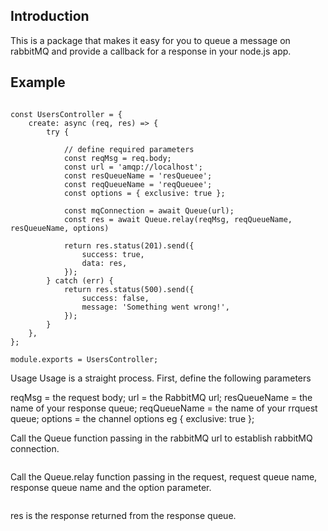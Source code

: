 ## Introduction
This is a package that makes it easy for you to queue a message on rabbitMQ and provide a callback for a response in your node.js app.

## Example
``` const Queue = require('relay-rabbitmq');

const UsersController = {
    create: async (req, res) => {
        try {
           
            // define required parameters
            const reqMsg = req.body;
            const url = 'amqp://localhost';
            const resQueueName = 'resQueuee';
            const reqQueueName = 'reqQueuee';
            const options = { exclusive: true };

            const mqConnection = await Queue(url);
            const res = await Queue.relay(reqMsg, reqQueueName, resQueueName, options)

            return res.status(201).send({
                success: true,
                data: res,
            });
        } catch (err) {
            return res.status(500).send({
                success: false,
                message: 'Something went wrong!',
            });
        }
    },
};

module.exports = UsersController;

```

Usage
Usage is a straight process. First, define the following parameters

reqMsg = the request body;
url = the RabbitMQ url;
resQueueName = the name of your response queue;
reqQueueName = the name of your rrquest queue;
options = the channel options eg { exclusive: true };

Call the Queue function passing in the rabbitMQ url to establish rabbitMQ connection.
``` const mqConnection = await Queue(url);
```

Call the Queue.relay function passing in the request, request queue name, response queue name and the option parameter.
``` const res = await Queue.relay(reqMsg, reqQueueName, resQueueName, options)
```

res is the response returned from the response queue.

